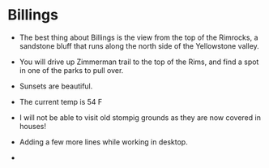 # Billings

- The best thing about Billings is the view from the top of the Rimrocks, a sandstone bluff that runs along the north side of the Yellowstone valley.

- You will drive up Zimmerman trail to the top of the Rims, and find a spot in one of the parks to pull over.
- Sunsets are beautiful.
- The current temp is 54 F
- I will not be able to visit old stompig grounds as they are now covered in houses!
- Adding a few more lines while working in desktop.
- 
